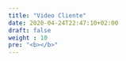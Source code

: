 ```yaml
---
title: "Video Cliente"
date: 2020-04-24T22:47:10+02:00
draft: false
weight : 10
pre: "<b></b>"
---
```


